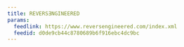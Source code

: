 ```yaml
---
title: REVERSƎNGINEERED
params:
  feedlink: https://www.reversengineered.com/index.xml
  feedid: d0de9cb44c8780689b6f916ebc4dc9bc
---
```

